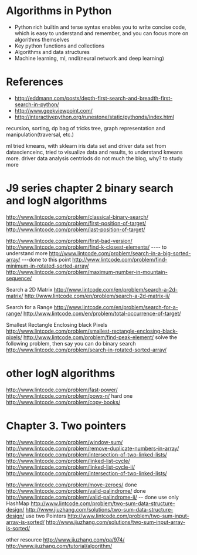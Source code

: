 Algorithms in Python
==========================
- Python rich builtin and terse syntax enables you to write concise code, which is easy to understand and remember, and you can focus more on algorithms themselves
- Key python functions and collections
- Algorithms and data structures
- Machine learning, ml, nndl(neural network and deep learning) 

References
==========
- http://eddmann.com/posts/depth-first-search-and-breadth-first-search-in-python/
- http://www.geekviewpoint.com/
- http://interactivepython.org/runestone/static/pythonds/index.html

recursion, sorting, dp bag of tricks
tree, graph representation and manipulation(traversal, etc.)

ml tried kmeans, with sklearn iris data set and driver data set from datascienceinc, tried to visualize data and results, to understand kmeans more. driver data analysis centriods do not much the blog, why?  to study more

J9 series
chapter 2 binary search and logN algorithms
===========================================
http://www.lintcode.com/problem/classical-binary-search/
http://www.lintcode.com/problem/first-position-of-target/
http://www.lintcode.com/problem/last-position-of-target/

http://www.lintcode.com/problem/first-bad-version/
http://www.lintcode.com/problem/find-k-closest-elements/ ---- to understand more
http://www.lintcode.com/problem/search-in-a-big-sorted-array/ ---done to this point
http://www.lintcode.com/problem/find-minimum-in-rotated-sorted-array/
http://www.lintcode.com/problem/maximum-number-in-mountain-sequence/

Search a 2D Matrix
 http://www.lintcode.com/en/problem/search-a-2d-matrix/
 http://www.lintcode.com/en/problem/search-a-2d-matrix-ii/

Search for a Range
 http://www.lintcode.com/en/problem/search-for-a-range/
 http://www.lintcode.com/en/problem/total-occurrence-of-target/

Smallest Rectangle Enclosing black Pixels
 http://www.lintcode.com/problem/smallest-rectangle-enclosing-black-pixels/
 http://www.lintcode.com/problem/find-peak-element/
solve the following problem, then say you can do binary search
http://www.lintcode.com/problem/search-in-rotated-sorted-array/

other logN algorithms
=====================
http://www.lintcode.com/problem/fast-power/
http://www.lintcode.com/problem/powx-n/
hard one
http://www.lintcode.com/problem/copy-books/


Chapter 3. Two pointers
=======================
http://www.lintcode.com/problem/window-sum/
http://www.lintcode.com/problem/remove-duplicate-numbers-in-array/
http://www.lintcode.com/problem/intersection-of-two-linked-lists/
http://www.lintcode.com/problem/linked-list-cycle/
http://www.lintcode.com/problem/linked-list-cycle-ii/
http://www.lintcode.com/problem/intersection-of-two-linked-lists/

http://www.lintcode.com/problem/move-zeroes/   done
http://www.lintcode.com/problem/valid-palindrome/ done
http://www.lintcode.com/problem/valid-palindrome-ii/ -- done
use only HashMap
http://www.lintcode.com/problem/two-sum-data-structure-design/
http://www.jiuzhang.com/solutions/two-sum-data-structure-design/
use two Pointers
http://www.lintcode.com/problem/two-sum-input-array-is-sorted/
http://www.jiuzhang.com/solutions/two-sum-input-array-is-sorted/

other resource
http://www.jiuzhang.com/qa/974/
http://www.jiuzhang.com/tutorial/algorithm/

